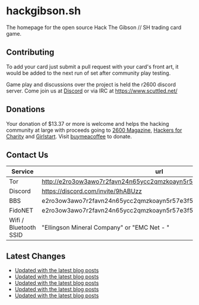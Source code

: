 # hackgibson.sh
The homepage for the open source Hack The Gibson // SH trading card game.


## Contributing

To add your card just submit a pull request with your card's front art, it would be added to the next run of set after community play testing.

Game play and discussions over the project is held the r2600 discord server. Come join us at [Discord](https://discord.com/invite/9hABUzz) or via IRC at https://www.scuttled.net/


## Donations

Your donation of $13.37 or more is welcome and helps the hacking community at large with proceeds going to [2600 Magazine](https://2600.com/), [Hackers for Charity](https://hackersforcharity.org) and [Girlstart](https://girlstart.org).  Visit [buymeacoffee](https://www.buymeacoffee.com/hackgibson.sh) to donate.


## Contact Us

Service | url
-|-
Tor | http://e2ro3ow3awo7r2favn24n65ycc2qmzkoayn5r57e3f56nvjwdcgg32ad.onion
Discord | https://discord.com/invite/9hABUzz
BBS | e2ro3ow3awo7r2favn24n65ycc2qmzkoayn5r57e3f56nvjwdcgg32ad.onion:23
FidoNET | e2ro3ow3awo7r2favn24n65ycc2qmzkoayn5r57e3f56nvjwdcgg32ad.onion:24554
Wifi / Bluetooth SSID | "Ellingson Mineral Company" or "EMC Net - <fidonet address>"

## Latest Changes
<!-- BLOG-POST-LIST:START -->
- [Updated with the latest blog posts](https://github.com/DFW2600/hackgibson.sh/commit/b1f7e5255b82209146b8b5b5735ca1d1344e5b0e)
- [Updated with the latest blog posts](https://github.com/DFW2600/hackgibson.sh/commit/7fb9f3c16195ffc223138e790d65475ff4dd22b0)
- [Updated with the latest blog posts](https://github.com/DFW2600/hackgibson.sh/commit/bfb90b168d8bfc54f5149b80c638c1f3f8c675a1)
- [Updated with the latest blog posts](https://github.com/DFW2600/hackgibson.sh/commit/69939c7549f24e27c71756a2dc264003dbcfe568)
- [Updated with the latest blog posts](https://github.com/DFW2600/hackgibson.sh/commit/53f949c70c927f0fe2375282fa03f2cfb924d142)
<!-- BLOG-POST-LIST:END -->
